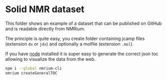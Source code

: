 # Solid NMR dataset

This folder shows an example of a dataset that can be published on GitHub and is readable directly from NMRium.

The principle is quite easy, you create folder containing jcamp files (extension `dx` or `jdx`) and optionally a molfile (extension `.mol`).

If you have [node](https://nodejs.org/en/) installed it is super easy to generate the correct json toc allowing to visualize the data from the web.

```bash
npm i --global nmrium-cli
nmrium createGeneralTOC
```
